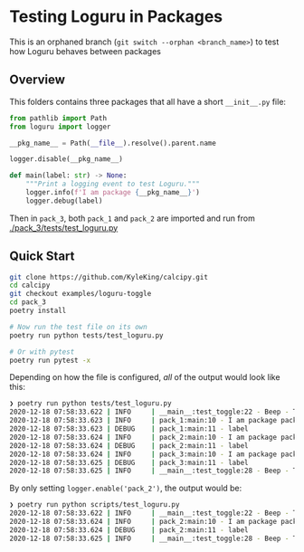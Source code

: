 # Testing Loguru in Packages

This is an orphaned branch (`git switch --orphan <branch_name>`) to test how Loguru behaves between packages

## Overview

This folders contains three packages that all have a short `__init__.py` file:

```py
from pathlib import Path
from loguru import logger

__pkg_name__ = Path(__file__).resolve().parent.name

logger.disable(__pkg_name__)

def main(label: str) -> None:
    """Print a logging event to test Loguru."""
    logger.info(f'I am package {__pkg_name__}')
    logger.debug(label)
```

Then in `pack_3`, both `pack_1` and `pack_2` are imported and run from [./pack_3/tests/test_loguru.py](./pack_3/tests/test_loguru.py)

## Quick Start

```sh
git clone https://github.com/KyleKing/calcipy.git
cd calcipy
git checkout examples/loguru-toggle
cd pack_3
poetry install

# Now run the test file on its own
poetry run python tests/test_loguru.py

# Or with pytest
poetry run pytest -x
```

Depending on how the file is configured, *all* of the output would look like this:

```sh
❯ poetry run python tests/test_loguru.py
2020-12-18 07:58:33.622 | INFO     | __main__:test_toggle:22 - Beep - Testing Start
2020-12-18 07:58:33.623 | INFO     | pack_1:main:10 - I am package pack_1
2020-12-18 07:58:33.623 | DEBUG    | pack_1:main:11 - label
2020-12-18 07:58:33.624 | INFO     | pack_2:main:10 - I am package pack_2
2020-12-18 07:58:33.624 | DEBUG    | pack_2:main:11 - label
2020-12-18 07:58:33.624 | INFO     | pack_3:main:10 - I am package pack_3
2020-12-18 07:58:33.625 | DEBUG    | pack_3:main:11 - label
2020-12-18 07:58:33.625 | INFO     | __main__:test_toggle:28 - Beep - Testing Complete
```

By only setting `logger.enable('pack_2')`, the output would be:

```sh
❯ poetry run python scripts/test_loguru.py
2020-12-18 07:58:33.622 | INFO     | __main__:test_toggle:22 - Beep - Testing Start
2020-12-18 07:58:33.624 | INFO     | pack_2:main:10 - I am package pack_2
2020-12-18 07:58:33.624 | DEBUG    | pack_2:main:11 - label
2020-12-18 07:58:33.625 | INFO     | __main__:test_toggle:28 - Beep - Testing Complete
```
